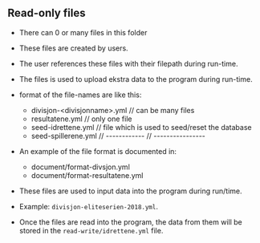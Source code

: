 ## Read-only files

* There can 0 or many files in this folder
* These files are created by users.
* The user references these files with their filepath during run-time.
* The files is used to upload ekstra data to the program during run-time.

* format of the file-names are like this:
    - divisjon-\<divisjonname\>.yml  // can be many files
    - resultatene.yml                // only one file
    - seed-idrettene.yml  // file which is used to seed/reset the database
    - seed-spillerene.yml // ------------ // ----------------

* An example of the file format is documented in:
    - document/format-divsjon.yml
    - document/format-resultatene.yml

* These files are used to input data into the program during run/time.
* Example: `divisjon-eliteserien-2018.yml`.
* Once the files are read into the program, the data from them will be stored in the `read-write/idrettene.yml` file.